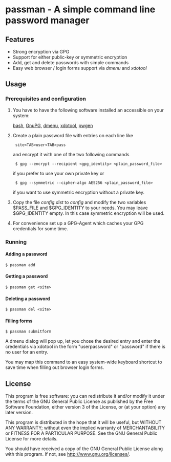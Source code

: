 # passman - A simple command line password manager

## Features

* Strong encryption via GPG
* Support for either public-key or symmetric encryption
* Add, get and delete passwords with simple commands
* Easy web browser / login forms support via *dmenu* and *xdotool*

## Usage

### Prerequisites and configuration

1. You have to have the following software installed an accessible on your system:

    [bash](http://www.gnu.org/software/bash/),
    [GnuPG](http://www.gnupg.org/),
    [dmenu](http://tools.suckless.org/dmenu/),
    [xdotool](http://www.semicomplete.com/projects/xdotool/),
    [pwgen](http://sourceforge.net/projects/pwgen/)

2. Create a plain password file with entries on each line like

        site<TAB>user<TAB>pass

    and encrypt it with one of the two following commands

        $ gpg --encrypt --recipient <gpg_identity> <plain_password_file>

    if you prefer to use your own private key or

        $ gpg --symmetric --cipher-algo AES256 <plain_password_file>

    if you want to use symmetric encryption without a private key.

3. Copy the file *config.dist* to *config* and modify the two variables $PASS_FILE and $GPG_IDENTITY to your needs. You may leave $GPG_IDENTITY empty. In this case symmetric encryption will be used.

4. For convenience set up a GPG-Agent which caches your GPG credentials for some time.

### Running

#### Adding a password

    $ passman add

#### Getting a password

    $ passman get <site>

#### Deleting a password

    $ passman del <site>

#### Filling forms

    $ passman submitform

A dmenu dialog will pop up, let you chose the desired entry and enter the credentials via xdotool
in the form "user<TAB>password<RETURN>" or "password<RETURN>" if there is no user for an entry.

You may map this command to an easy system-wide keyboard shortcut to save time when filling out
browser login forms.

## License

This program is free software: you can redistribute it and/or modify
it under the terms of the GNU General Public License as published by
the Free Software Foundation, either version 3 of the License, or
(at your option) any later version.

This program is distributed in the hope that it will be useful,
but WITHOUT ANY WARRANTY; without even the implied warranty of
MERCHANTABILITY or FITNESS FOR A PARTICULAR PURPOSE.  See the
GNU General Public License for more details.

You should have received a copy of the GNU General Public License
along with this program.  If not, see <http://www.gnu.org/licenses/>.
